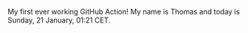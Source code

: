 My first ever working GitHub Action!
My name is Thomas and today is Sunday, 21 January, 01:21 CET. 
